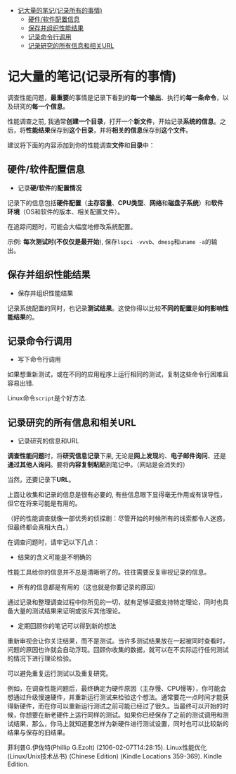 
<!-- @import "[TOC]" {cmd="toc" depthFrom=1 depthTo=6 orderedList=false} -->

<!-- code_chunk_output -->

- [记大量的笔记(记录所有的事情)](#记大量的笔记记录所有的事情)
  - [硬件/软件配置信息](#硬件软件配置信息)
  - [保存并组织性能结果](#保存并组织性能结果)
  - [记录命令行调用](#记录命令行调用)
  - [记录研究的所有信息和相关URL](#记录研究的所有信息和相关url)

<!-- /code_chunk_output -->

# 记大量的笔记(记录所有的事情)

调查性能问题，**最重要**的事情是记录下看到的**每一个输出**、执行的**每一条命令**，以及研究的**每一个信息**。

性能调查之前, 我通常**创建一个目录**，打开一个**新文件**，开始记录**系统的信息**。之后，将**性能结果**保存到**这个目录**，并将**相关的信息**保存到**这个文件**。

建议将下面的内容添加到你的性能调查**文件**和**目录**中：

## 硬件/软件配置信息

* 记录**硬/软件**的**配置情况** 

记录下的信息包括**硬件配置**（**主存容量**、**CPU类型**、**网络**和**磁盘子系统**）和**软件环境**（OS和软件的版本、相关配置文件）。

在追踪问题时，可能会大幅度地修改系统配置。

示例: **每次测试时(不仅仅是最开始**), 保存`lspci -vvvb`、`dmesg`和`uname -a`的输出。

## 保存并组织性能结果

* 保存并组织性能结果

记录系统配置的同时，也记录**测试结果**。这使你得以比较**不同的配置**是**如何影响性能结果**的。

## 记录命令行调用

* 写下命令行调用

如果想重新测试，或在不同的应用程序上运行相同的测试，复制这些命令行困难且容易出错.

Linux命令`script`是个好方法.

## 记录研究的所有信息和相关URL

* 记录研究的信息和URL

**调查性能问题**时，将**研究信息记录**下来, 无论是**网上发现**的、**电子邮件询问**、还是**通过其他人询问**。要将**内容复制粘贴**到笔记中。（网站是会消失的）

当然，还要记录下**URL**。



上面让收集和记录的信息是很有必要的, 有些信息眼下显得毫无作用或有误导性，但它在将来可能是有用的。

（好的性能调查就像一部优秀的侦探剧：尽管开始的时候所有的线索都令人迷惑，但最终都会真相大白。）

在调查问题时，请牢记以下几点：

* 结果的含义可能是不明确的

性能工具给你的信息并不总是清晰明了的。往往需要反复审视记录的信息。

* 所有的信息都是有用的（这也就是你要记录的原因）

通过记录和整理调查过程中你所见的一切，就有足够证据支持特定理论，同时也具备大量的测试结果来证明或驳斥其他理论。

* 定期回顾你的笔记可以得到新的想法

重新审视会让你关注结果，而不是测试。当许多测试结果放在一起被同时查看时，问题的原因也许就会自动浮现。回顾你收集的数据，就可以在不实际运行任何测试的情况下进行理论检验。

可以避免重复运行测试以及重复研究。

例如，在调查性能问题后，最终确定为硬件原因（主存慢、CPU慢等），你可能会想通过升级慢速硬件，并重新运行测试来检验这个想法。通常要花一点时间才能获得新硬件，而在你可以重新运行测试之前可能已经过了很久。当最终可以开始的时候，你想要在新老硬件上运行同样的测试。如果你已经保存了之前的测试调用和测试结果，那么，你马上就知道要怎样为新硬件进行测试设置，同时也可以比较新的结果与保存的旧结果。

菲利普G.伊佐特(Phillip G.Ezolt) (2106-02-07T14:28:15). Linux性能优化 (Linux/Unix技术丛书) (Chinese Edition) (Kindle Locations 359-369). Kindle Edition. 